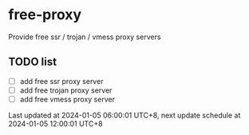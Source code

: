 
# free-proxy
Provide free ssr / trojan / vmess proxy servers


## TODO list
- [ ] add free ssr proxy server
- [ ] add free trojan proxy server
- [ ] add free vmess proxy server

Last updated at 2024-01-05 06:00:01 UTC+8, next update schedule at 2024-01-05 12:00:01 UTC+8

